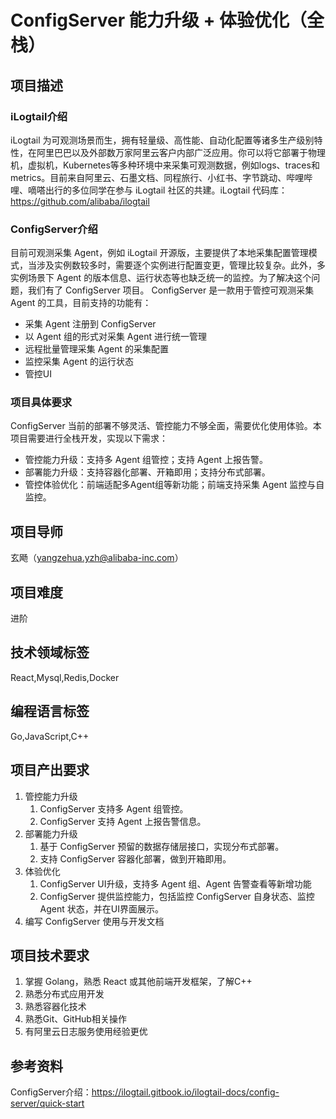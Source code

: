 # ConfigServer 能力升级 + 体验优化（全栈）

## 项目描述

### iLogtail介绍

iLogtail 为可观测场景而生，拥有轻量级、高性能、自动化配置等诸多生产级别特性，在阿里巴巴以及外部数万家阿里云客户内部广泛应用。你可以将它部署于物理机，虚拟机，Kubernetes等多种环境中来采集可观测数据，例如logs、traces和metrics。目前来自阿里云、石墨文档、同程旅行、小红书、字节跳动、哔哩哔哩、嘀嗒出行的多位同学在参与 iLogtail 社区的共建。iLogtail 代码库：<https://github.com/alibaba/ilogtail>

### ConfigServer介绍

目前可观测采集 Agent，例如 iLogtail 开源版，主要提供了本地采集配置管理模式，当涉及实例数较多时，需要逐个实例进行配置变更，管理比较复杂。此外，多实例场景下 Agent 的版本信息、运行状态等也缺乏统一的监控。为了解决这个问题，我们有了 ConfigServer 项目。
ConfigServer 是一款用于管控可观测采集 Agent 的工具，目前支持的功能有：

* 采集 Agent 注册到 ConfigServer
* 以 Agent 组的形式对采集 Agent 进行统一管理
* 远程批量管理采集 Agent 的采集配置
* 监控采集 Agent 的运行状态
* 管控UI

### 项目具体要求

ConfigServer 当前的部署不够灵活、管控能力不够全面，需要优化使用体验。本项目需要进行全栈开发，实现以下需求：

* 管控能力升级：支持多 Agent 组管控；支持 Agent 上报告警。
* 部署能力升级：支持容器化部署、开箱即用；支持分布式部署。
* 管控体验优化：前端适配多Agent组等新功能；前端支持采集 Agent 监控与自监控。

## 项目导师

玄飏（<yangzehua.yzh@alibaba-inc.com>）

## 项目难度

进阶

## 技术领域标签

React,Mysql,Redis,Docker

## 编程语言标签

Go,JavaScript,C++

## 项目产出要求

1. 管控能力升级
    1. ConfigServer 支持多 Agent 组管控。
    2. ConfigServer 支持 Agent 上报告警信息。
2. 部署能力升级
    1. 基于 ConfigServer 预留的数据存储层接口，实现分布式部署。
    2. 支持 ConfigServer 容器化部署，做到开箱即用。
3. 体验优化
    1. ConfigServer UI升级，支持多 Agent 组、Agent 告警查看等新增功能
    2. ConfigServer 提供监控能力，包括监控 ConfigServer 自身状态、监控 Agent 状态，并在UI界面展示。
4. 编写 ConfigServer 使用与开发文档

## 项目技术要求

1. 掌握 Golang，熟悉 React 或其他前端开发框架，了解C++
2. 熟悉分布式应用开发
3. 熟悉容器化技术
4. 熟悉Git、GitHub相关操作
5. 有阿里云日志服务使用经验更优

## 参考资料

ConfigServer介绍：<https://ilogtail.gitbook.io/ilogtail-docs/config-server/quick-start>
